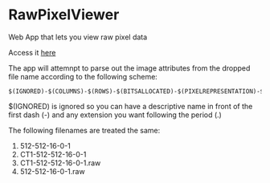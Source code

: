 # RawPixelViewer
Web App that lets you view raw pixel data

Access it [here](https://chafey.github.io/RawPixelViewer/index.html)

The app will attemnpt to parse out the image attributes from the dropped file name according to the following scheme:

```
$(IGNORED)-$(COLUMNS)-$(ROWS)-$(BITSALLOCATED)-$(PIXELREPRESENTATION)-$(SAMPLESPERPIXEL).$(IGNORED)
```
$(IGNORED) is ignored so you can have a descriptive name in front of the first dash (-) and any extension you want following the period (.)

The following filenames are treated the same:

1. 512-512-16-0-1
2. CT1-512-512-16-0-1
2. CT1-512-512-16-0-1.raw
2. 512-512-16-0-1.raw
